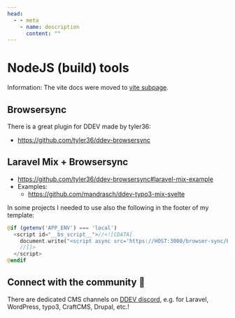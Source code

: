 ```yaml
---
head:
  - - meta
    - name: description
      content: ""
---
```


# NodeJS (build) tools

Information: The vite docs were moved to [vite subpage](vite.html).

## Browsersync

There is a great plugin for DDEV made by tyler36:

- https://github.com/tyler36/ddev-browsersync

## Laravel Mix + Browsersync

- https://github.com/tyler36/ddev-browsersync#laravel-mix-example
- Examples:
  - https://github.com/mandrasch/ddev-typo3-mix-svelte

In some projects I needed to use also the following in the footer of my template:

```php
@if (getenv('APP_ENV') === 'local')
  <script id="__bs_script__">//<![CDATA[
    document.write("<script async src='https://HOST:3000/browser-sync/browser-sync-client.js'></script>".replace("HOST", location.hostname));
    //]]>
  </script>
@endif
```

## Connect with the community 🤗

There are dedicated CMS channels on [DDEV discord](https://discord.gg/hCZFfAMc5k), e.g. for Laravel, WordPress, typo3, CraftCMS, Drupal, etc.!
